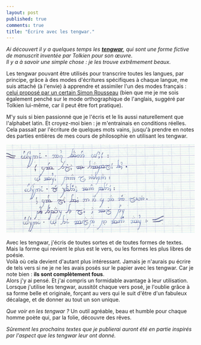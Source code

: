 ```yaml
---
layout: post
published: true
comments: true
title: "Écrire avec les tengwar."
---
```

*Ai découvert il y a quelques temps les [__tengwar__](http://fr.wikipedia.org/wiki/Tengwar), qui sont une forme fictive de manuscrit inventée par Tolkien pour son œuvre.  
Il y a à savoir une simple chose : je les trouve extrêmement beaux.*

Les tengwar pouvant être utilisés pour transcrire toutes les langues, par principe, grâce à des modes d'écritures spécifiques à chaque langue, me suis attaché (à l'envie) à apprendre et assimiler l'un des modes français : [celui proposé par un certain Simon Rousseau](http://www.simonrousseau.free.fr/tolkien/teng-fra.pdf) (bien que me je me sois également penché sur le mode orthographique de l'anglais, suggéré par Tolkien lui-même, car il peut être fort pratique).

M'y suis si bien passionné que je l'écris et le lis aussi naturellement que l'alphabet latin. Et croyez-moi bien : je m'entrainais en conditions réelles. Cela passait par l'écriture de quelques mots vains, jusqu'à prendre en notes des parties entières de mes cours de philosophie en utilisant les tengwar.

![Quelques vers écrits avec des tengwar, écrit en cours de philosophie.](/images/tengwar1.png)

Avec les tengwar, j'écris de toutes sortes et de toutes formes de textes. Mais la forme qui revient le plus est le vers, ou les formes les plus libres de poésie.  
Voilà où cela devient d'autant plus intéressant. Jamais je n'aurais pu écrire de tels vers si ne je ne les avais posés sur le papier avec les tengwar. Car je note bien : **ils sont complètement fous**.  
Alors j'y ai pensé. Et j'ai compris un formidable avantage à leur utilisation. Lorsque j'utilise les tengwar, aussitôt chaque vers posé, je l'oublie grâce à sa forme belle et originale, forçant au vers qui le suit d'être d'un fabuleux décalage, et de donner au tout un son unique.

*Que voir en les tengwar ?* Un outil agréable, beau et humble pour chaque homme poète qui, par la folie, découvre des rêves.

*Sûrement les prochains textes que je publierai auront été en partie inspirés par l'aspect que les tengwar leur ont donné.*

